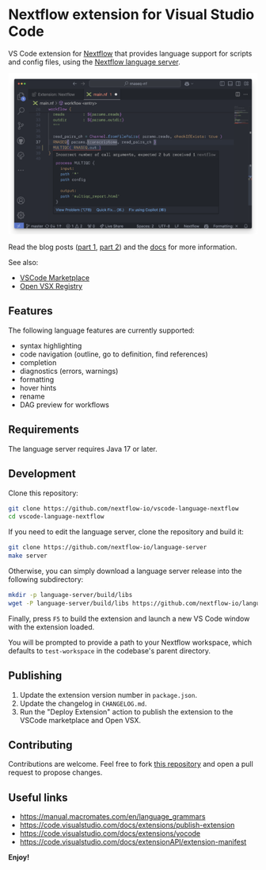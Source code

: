 # Nextflow extension for Visual Studio Code

VS Code extension for [Nextflow](https://www.nextflow.io/) that provides language support for scripts and config files, using the [Nextflow language server](https://github.com/nextflow-io/language-server).

![nextflow vscode extension](images/vscode-nextflow.png)

Read the blog posts ([part 1](https://seqera.io/blog/modernizing-nextflow-developer-experience/), [part 2](https://seqera.io/blog/modernizing-nextflow-developer-experience-part-2/)) and the [docs](https://nextflow.io/docs/latest/vscode.html) for more information.

See also:

- [VSCode Marketplace](https://marketplace.visualstudio.com/items?itemName=nextflow.nextflow)
- [Open VSX Registry](https://www.open-vsx.org/extension/nextflow/nextflow)

## Features

The following language features are currently supported:

- syntax highlighting
- code navigation (outline, go to definition, find references)
- completion
- diagnostics (errors, warnings)
- formatting
- hover hints
- rename
- DAG preview for workflows

## Requirements

The language server requires Java 17 or later.

## Development

Clone this repository:

```bash
git clone https://github.com/nextflow-io/vscode-language-nextflow
cd vscode-language-nextflow
```

If you need to edit the language server, clone the repository and build it:

```bash
git clone https://github.com/nextflow-io/language-server
make server
```

Otherwise, you can simply download a language server release into the following subdirectory:

```bash
mkdir -p language-server/build/libs
wget -P language-server/build/libs https://github.com/nextflow-io/language-server/releases/download/$VERSION/language-server-all.jar
```

Finally, press `F5` to build the extension and launch a new VS Code window with the extension loaded.

You will be prompted to provide a path to your Nextflow workspace, which defaults to `test-workspace` in the codebase's parent directory.

## Publishing

1. Update the extension version number in `package.json`.
2. Update the changelog in `CHANGELOG.md`.
3. Run the "Deploy Extension" action to publish the extension to the VSCode marketplace and Open VSX.

## Contributing

Contributions are welcome. Feel free to fork [this repository](https://github.com/nextflow-io/vscode-language-nextflow) and open a pull request to propose changes.

## Useful links

- https://manual.macromates.com/en/language_grammars
- https://code.visualstudio.com/docs/extensions/publish-extension
- https://code.visualstudio.com/docs/extensions/yocode
- https://code.visualstudio.com/docs/extensionAPI/extension-manifest

**Enjoy!**
